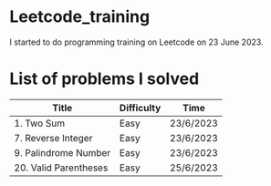 # Leetcode_training
I started to do programming training on Leetcode on 23 June 2023. 

# List of problems I solved
| Title  | Difficulty | Time |
| ------------- | ------------- | ------------- |
| 1. Two Sum  | Easy  | 23/6/2023 |
| 7. Reverse Integer  | Easy  | 23/6/2023 |
| 9. Palindrome Number  | Easy  | 23/6/2023 |
| 20. Valid Parentheses  | Easy  | 25/6/2023 |
